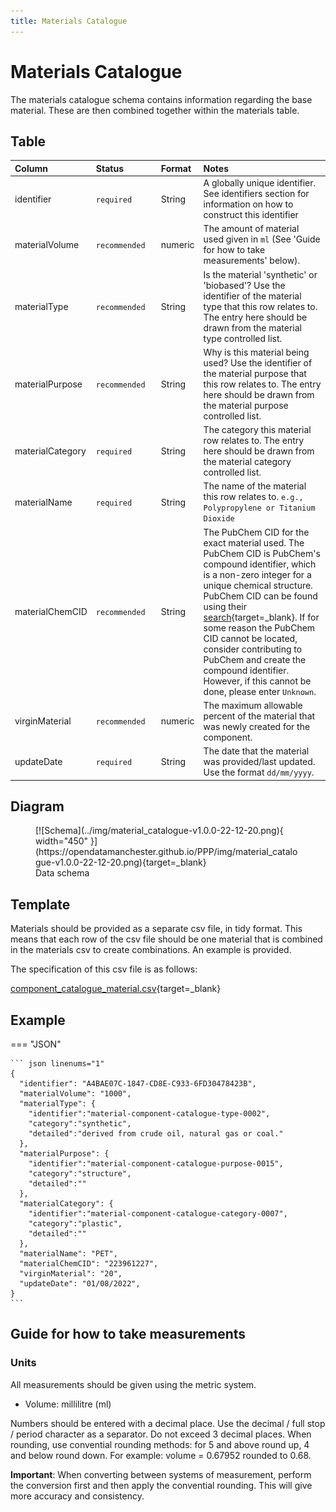 ```yaml
---
title: Materials Catalogue
---
```


# Materials Catalogue

The materials catalogue schema contains information regarding the base material. These are then combined together within the materials table.

## Table
|Column|<div style="width:90px">Status</div>|Format|Notes|
|:-|:-|:-|:-|
|identifier|`required`|String|A globally unique identifier. See identifiers section for information on how to construct this identifier|
|materialVolume|`recommended`|numeric|The amount of material used given in `ml` (See 'Guide for how to take measurements' below).|
|materialType|`recommended`|String|Is the material 'synthetic' or 'biobased'? Use the identifier of the material type that this row relates to. The entry here should be drawn from the material type controlled list.|
|materialPurpose|`recommended`|String|Why is this material being used? Use the identifier of the material purpose that this row relates to. The entry here should be drawn from the material purpose controlled list.|
|materialCategory|`required`|String|The category this material row relates to. The entry here should be drawn from the material category controlled list.|
|materialName|`required`|String|The name of the material this row relates to. `e.g., Polypropylene or Titanium Dioxide`|
|materialChemCID|`recommended`|String|The PubChem CID for the exact material used. The PubChem CID is PubChem's compound identifier, which is a non-zero integer for a unique chemical structure. PubChem CID can be found using their [search](https://pubchem.ncbi.nlm.nih.gov/){target=_blank}. If for some reason the PubChem CID cannot be located, consider contributing to PubChem and create the compound identifier. However, if this cannot be done, please enter `Unknown`.|
|virginMaterial|`recommended`|numeric|The maximum allowable percent of the material that was newly created for the component.|
|updateDate|`required`|String|The date that the material was provided/last updated. Use the format `dd/mm/yyyy`.|

## Diagram

<figure markdown>
[![Schema](../img/material_catalogue-v1.0.0-22-12-20.png){ width="450" }](https://opendatamanchester.github.io/PPP/img/material_catalogue-v1.0.0-22-12-20.png){target=_blank}
  <figcaption>Data schema</figcaption>
</figure>

## Template

Materials should be provided as a separate csv file, in tidy format. This means that each row of the csv file should be one material that is combined in the materials csv to create combinations. An example is provided.

The specification of this csv file is as follows:

[component_catalogue_material.csv](https://github.com/OpenDataManchester/PPP/blob/main/docs/7_Supporting_Files/7_1_2_Component_Catalogue_Material_Template.csv){target=_blank}

## Example

=== "JSON"

    ``` json linenums="1"
    {
      "identifier": "A4BAE07C-1847-CD8E-C933-6FD30478423B",
      "materialVolume": "1000",
      "materialType": {
        "identifier":"material-component-catalogue-type-0002",
        "category":"synthetic",
        "detailed":"derived from crude oil, natural gas or coal."
      },
      "materialPurpose": {
        "identifier":"material-component-catalogue-purpose-0015",
        "category":"structure",
        "detailed":""
      },
      "materialCategory": {
        "identifier":"material-component-catalogue-category-0007",
        "category":"plastic",
        "detailed":""
      },
      "materialName": "PET",
      "materialChemCID": "223961227",
      "virginMaterial": "20",
      "updateDate": "01/08/2022",
    }
    ```

## Guide for how to take measurements

### Units

All measurements should be given using the metric system.

- Volume: millilitre (ml)

Numbers should be entered with a decimal place. Use the decimal / full stop / period character as a separator. Do not exceed 3 decimal places. When rounding, use convential rounding methods: for 5 and above round up, 4 and below round down. For example: volume = 0.67952 rounded to 0.68. 

**Important**: When converting between systems of measurement, perform the conversion first and then apply the convential rounding. This will give more accuracy and consistency.


